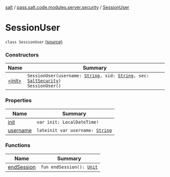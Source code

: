 [salt](../../index.md) / [pass.salt.code.modules.server.security](../index.md) / [SessionUser](./index.md)

# SessionUser

`class SessionUser` [(source)](https://github.com/kurbaniec-tgm/salt/tree/master/code/modules/server/security/SessionUser.kt#L5)

### Constructors

| Name | Summary |
|---|---|
| [&lt;init&gt;](-init-.md) | `SessionUser(username: `[`String`](https://kotlinlang.org/api/latest/jvm/stdlib/kotlin/-string/index.html)`, sid: `[`String`](https://kotlinlang.org/api/latest/jvm/stdlib/kotlin/-string/index.html)`, sec: `[`SaltSecurity`](../-salt-security/index.md)`)`<br>`SessionUser()` |

### Properties

| Name | Summary |
|---|---|
| [init](init.md) | `var init: LocalDateTime!` |
| [username](username.md) | `lateinit var username: `[`String`](https://kotlinlang.org/api/latest/jvm/stdlib/kotlin/-string/index.html) |

### Functions

| Name | Summary |
|---|---|
| [endSession](end-session.md) | `fun endSession(): `[`Unit`](https://kotlinlang.org/api/latest/jvm/stdlib/kotlin/-unit/index.html) |
